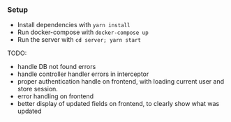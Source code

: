 ### Setup
- Install dependencies with `yarn install`
- Run docker-compose with `docker-compose up`
- Run the server with `cd server; yarn start`



TODO:
 - handle DB not found errors
 - handle controller handler errors in interceptor
 - proper authentication handle on frontend, with loading current user and store session. 
 - error handling on frontend
 - better display of updated fields on frontend, to clearly show what was updated